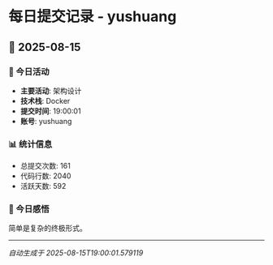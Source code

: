 # 每日提交记录 - yushuang

## 📅 2025-08-15

### 🎯 今日活动
- **主要活动**: 架构设计
- **技术栈**: Docker
- **提交时间**: 19:00:01
- **账号**: yushuang

### 📊 统计信息
- 总提交次数: 161
- 代码行数: 2040
- 活跃天数: 592

### 💭 今日感悟
简单是复杂的终极形式。

---
*自动生成于 2025-08-15T19:00:01.579119*
